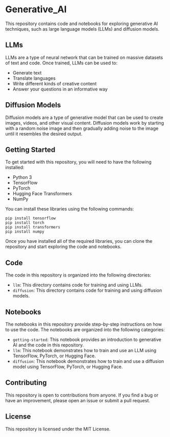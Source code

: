 # Generative_AI
This repository contains code and notebooks for exploring generative AI techniques, such as large language models (LLMs) and diffusion models.

## LLMs

LLMs are a type of neural network that can be trained on massive datasets of text and code. Once trained, LLMs can be used to:

* Generate text
* Translate languages
* Write different kinds of creative content
* Answer your questions in an informative way

## Diffusion Models

Diffusion models are a type of generative model that can be used to create images, videos, and other visual content. Diffusion models work by starting with a random noise image and then gradually adding noise to the image until it resembles the desired output.

## Getting Started

To get started with this repository, you will need to have the following installed:

* Python 3
* TensorFlow
* PyTorch
* Hugging Face Transformers
* NumPy

You can install these libraries using the following commands:

```
pip install tensorflow
pip install torch
pip install transformers
pip install numpy
```

Once you have installed all of the required libraries, you can clone the repository and start exploring the code and notebooks.

## Code

The code in this repository is organized into the following directories:

* `llm`: This directory contains code for training and using LLMs.
* `diffusion`: This directory contains code for training and using diffusion models.

## Notebooks

The notebooks in this repository provide step-by-step instructions on how to use the code. The notebooks are organized into the following categories:

* `getting-started`: This notebook provides an introduction to generative AI and the code in this repository.
* `llm`: This notebook demonstrates how to train and use an LLM using TensorFlow, PyTorch, or Hugging Face.
* `diffusion`: This notebook demonstrates how to train and use a diffusion model using TensorFlow, PyTorch, or Hugging Face.

## Contributing

This repository is open to contributions from anyone. If you find a bug or have an improvement, please open an issue or submit a pull request.

## License

This repository is licensed under the MIT License.
